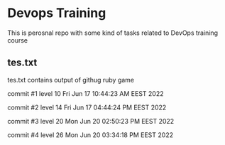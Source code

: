 # Devops Training
This is perosnal repo with some kind of tasks related to DevOps training course

## tes.txt
tes.txt contains output of githug ruby game


commit #1 level 10
Fri Jun 17 10:44:23 AM EEST 2022


commit #2 level 14
Fri Jun 17 04:44:24 PM EEST 2022


commit #3 level 20
Mon Jun 20 02:50:23 PM EEST 2022

commit #4 level 26
Mon Jun 20 03:34:18 PM EEST 2022
